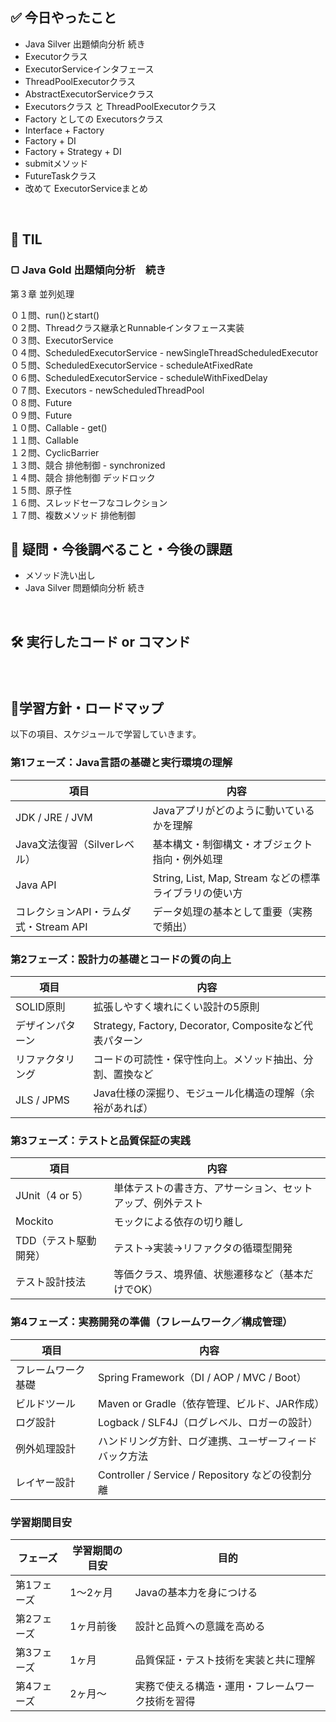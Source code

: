 ## ✅ 今日やったこと
- Java Silver 出題傾向分析 続き
- Executorクラス
- ExecutorServiceインタフェース
- ThreadPoolExecutorクラス
- AbstractExecutorServiceクラス
- Executorsクラス と ThreadPoolExecutorクラス
- Factory としての Executorsクラス
- Interface + Factory
- Factory + DI
- Factory + Strategy + DI
- submitメソッド
- FutureTaskクラス
- 改めて ExecutorServiceまとめ


<br>

## 📌 TIL
### ▢ Java Gold 出題傾向分析　続き
第３章 並列処理<br>

０１問、run()とstart()<br>
０２問、Threadクラス継承とRunnableインタフェース実装<br>
０３問、ExecutorService<br>
０４問、ScheduledExecutorService - newSingleThreadScheduledExecutor<br>
０５問、ScheduledExecutorService - scheduleAtFixedRate<br>
０６問、ScheduledExecutorService - scheduleWithFixedDelay<br>
０７問、Executors - newScheduledThreadPool<br>
０８問、Future<br>
０９問、Future<br>
１０問、Callable - get()<br>
１１問、Callable<br>
１２問、CyclicBarrier<br>
１３問、競合 排他制御 - synchronized<br>
１４問、競合 排他制御 デッドロック<br>
１５問、原子性<br>
１６問、スレッドセーフなコレクション<br>
１７問、複数メソッド 排他制御<br>


## 🤔 疑問・今後調べること・今後の課題
- メソッド洗い出し
- Java Silver 問題傾向分析 続き

<br>

## 🛠️ 実行したコード or コマンド
### 
<br>

##  🧩学習方針・ロードマップ
以下の項目、スケジュールで学習していきます。

### **第1フェーズ：Java言語の基礎と実行環境の理解**

| 項目 | 内容 |
| --- | --- |
| JDK / JRE / JVM | Javaアプリがどのように動いているかを理解 |
| Java文法復習（Silverレベル） | 基本構文・制御構文・オブジェクト指向・例外処理 |
| Java API | String, List, Map, Stream などの標準ライブラリの使い方 |
| コレクションAPI・ラムダ式・Stream API | データ処理の基本として重要（実務で頻出） |

### **第2フェーズ：設計力の基礎とコードの質の向上**

| 項目 | 内容 |
| --- | --- |
| SOLID原則 | 拡張しやすく壊れにくい設計の5原則 |
| デザインパターン | Strategy, Factory, Decorator, Compositeなど代表パターン |
| リファクタリング | コードの可読性・保守性向上。メソッド抽出、分割、置換など |
| JLS / JPMS | Java仕様の深掘り、モジュール化構造の理解（余裕があれば） |

### **第3フェーズ：テストと品質保証の実践**

| 項目 | 内容 |
| --- | --- |
| JUnit（4 or 5） | 単体テストの書き方、アサーション、セットアップ、例外テスト |
| Mockito | モックによる依存の切り離し |
| TDD（テスト駆動開発） | テスト→実装→リファクタの循環型開発 |
| テスト設計技法 | 等価クラス、境界値、状態遷移など（基本だけでOK） |

### **第4フェーズ：実務開発の準備（フレームワーク／構成管理）**

| 項目 | 内容 |
| --- | --- |
| フレームワーク基礎 | Spring Framework（DI / AOP / MVC / Boot） |
| ビルドツール | Maven or Gradle（依存管理、ビルド、JAR作成） |
| ログ設計 | Logback / SLF4J（ログレベル、ロガーの設計） |
| 例外処理設計 | ハンドリング方針、ログ連携、ユーザーフィードバック方法 |
| レイヤー設計 | Controller / Service / Repository などの役割分離 |

### 学習期間目安

| フェーズ | 学習期間の目安 | 目的 |
| --- | --- | --- |
| 第1フェーズ | 1～2ヶ月 | Javaの基本力を身につける |
| 第2フェーズ | 1ヶ月前後 | 設計と品質への意識を高める |
| 第3フェーズ | 1ヶ月 | 品質保証・テスト技術を実装と共に理解 |
| 第4フェーズ | 2ヶ月～ | 実務で使える構造・運用・フレームワーク技術を習得 |
